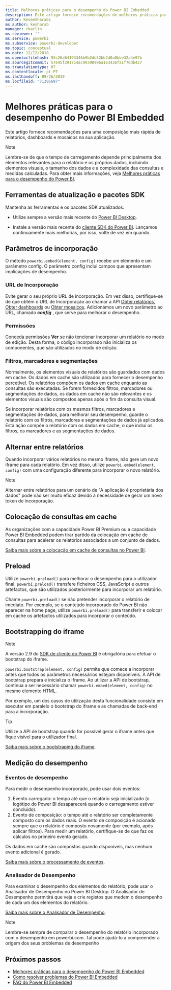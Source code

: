 ```yaml
---
title: Melhores práticas para o desempenho do Power BI Embedded
description: Este artigo fornece recomendações de melhores práticas para a análise incorporada
author: KesemSharabi
ms.author: kesharab
manager: rkarlin
ms.reviewer: ''
ms.service: powerbi
ms.subservice: powerbi-developer
ms.topic: conceptual
ms.date: 12/12/2018
ms.openlocfilehash: 93c26d64193346b9b2db52bb2d0a0bbe32a4e97b
ms.sourcegitcommit: 57e45f291714ac99390996a163436fa1f76db427
ms.translationtype: HT
ms.contentlocale: pt-PT
ms.lasthandoff: 09/26/2019
ms.locfileid: "71305697"
---
```

# <a name="power-bi-embedded-performance-best-practices"></a>Melhores práticas para o desempenho do Power BI Embedded

Este artigo fornece recomendações para uma composição mais rápida de relatórios, dashboards e mosaicos na sua aplicação.

> [!Note]
> Lembre-se de que o tempo de carregamento depende principalmente dos elementos relevantes para o relatório e os próprios dados, incluindo elementos visuais, o tamanho dos dados e a complexidade das consultas e medidas calculadas. Para obter mais informações, veja [Melhores práticas para o desempenho do Power BI](../power-bi-reports-performance.md).

## <a name="update-tools-and-sdk-packages"></a>Ferramentas de atualização e pacotes SDK

Mantenha as ferramentas e os pacotes SDK atualizados.

* Utilize sempre a versão mais recente do [Power BI Desktop](https://powerbi.microsoft.com/desktop/).

* Instale a versão mais recente do [cliente SDK do Power BI](https://github.com/Microsoft/PowerBI-JavaScript). Lançamos continuamente mais melhorias, por isso, volte de vez em quando.

## <a name="embed-parameters"></a>Parâmetros de incorporação

O método `powerbi.embed(element, config)` recebe um elemento e um parâmetro config. O parâmetro config inclui campos que apresentam implicações de desempenho.

### <a name="embed-url"></a>URL de Incorporação

Evite gerar o seu próprio URL de incorporação. Em vez disso, certifique-se de que obtém o URL de Incorporação ao chamar a API [Obter relatórios](/rest/api/power-bi/reports/getreportsingroup), [Obter dashboards](/rest/api/power-bi/dashboards/getdashboardsingroup) ou [Obter mosaicos](/rest/api/power-bi/dashboards/gettilesingroup). Adicionámos um novo parâmetro ao URL, chamado **_config_** , que serve para melhorar o desempenho.

### <a name="permissions"></a>Permissões

Conceda permissões **Ver** se não tencionar incorporar um relatório no modo de edição. Desta forma, o código incorporado não inicializa os componentes, que são utilizados no modo de edição.

### <a name="filters-bookmarks-and-slicers"></a>Filtros, marcadores e segmentações

Normalmente, os elementos visuais de relatórios são guardados com dados em cache. Os dados em cache são utilizados para fornecer o desempenho percetível. Os relatórios compõem os dados em cache enquanto as consultas são executadas. Se forem fornecidos filtros, marcadores ou segmentações de dados, os dados em cache não são relevantes e os elementos visuais são compostos apenas após o fim da consulta visual.

Se incorporar relatórios com os mesmos filtros, marcadores e segmentações de dados, para melhorar seu desempenho, guarde o relatório com os filtros, marcadores e segmentações de dados já aplicados. Esta ação compõe o relatório com os dados em cache, o que inclui os filtros, os marcadores e as segmentações de dados.

## <a name="switching-between-reports"></a>Alternar entre relatórios

Quando incorporar vários relatórios no mesmo iframe, não gere um novo iframe para cada relatório. Em vez disso, utilize `powerbi.embed(element, config)` com uma configuração diferente para incorporar o novo relatório.

> [!NOTE]
> Alternar entre relatórios para um cenário de "A aplicação é proprietária dos dados" pode não ser muito eficaz devido à necessidade de gerar um novo token de incorporação.

## <a name="query-caching"></a>Colocação de consultas em cache

As organizações com a capacidade Power BI Premium ou a capacidade Power BI Embedded podem tirar partido da colocação em cache de consultas para acelerar os relatórios associados a um conjunto de dados.

[Saiba mais sobre a colocação em cache de consultas no Power BI](../power-bi-query-caching.md).

## <a name="preload"></a>Preload

Utilize `powerbi.preload()` para melhorar o desempenho para o utilizador final. `powerbi.preload()` transfere ficheiros CSS, JavaScript e outros artefactos, que são utilizados posteriormente para incorporar um relatório.

Chame `powerbi.preload()` se não pretender incorporar o relatório de imediato. Por exemplo, se o conteúdo incorporado do Power BI não aparecer na home page, utilize `powerbi.preload()` para transferir e colocar em cache os artefactos utilizados para incorporar o conteúdo.

## <a name="bootstrapping-the-iframe"></a>Bootstrapping do iframe

> [!NOTE]
> A versão 2.9 do [SDK de cliente do Power BI](https://github.com/Microsoft/PowerBI-JavaScript) é obrigatória para efetuar o bootstrap do iframe.

`powerbi.bootstrap(element, config)` permite que comece a incorporar antes que todos os parâmetros necessários estejam disponíveis. A API de bootstrap prepara e inicializa o iframe.
Ao utilizar a API de bootstrap, continua a ser necessário chamar `powerbi.embed(element, config)` no mesmo elemento HTML.

Por exemplo, um dos casos de utilização desta funcionalidade consiste em executar em paralelo o bootstrap do iframe e as chamadas de back-end para a incorporação.
> [!TIP]
> Utilize a API de bootstrap quando for possível gerar o iframe antes que fique visível para o utilizador final.

[Saiba mais sobre o bootstraping do iframe](https://github.com/Microsoft/PowerBI-JavaScript/wiki/Bootstrap-For-Better-Performance).

## <a name="measure-performance"></a>Medição do desempenho

### <a name="performance-events"></a>Eventos de desempenho

Para medir o desempenho incorporado, pode usar dois eventos:

1. Evento carregado: o tempo até que o relatório seja inicializado (o logótipo do Power BI desaparecerá quando o carregamento estiver concluído).
2. Evento de composição: o tempo até o relatório ser completamente composto com os dados reais. O evento de composição é acionado sempre que o relatório é composto novamente (por exemplo, após aplicar filtros). Para medir um relatório, certifique-se de que faz os cálculos no primeiro evento gerado.

Os dados em cache são compostos quando disponíveis, mas nenhum evento adicional é gerado.

[Saiba mais sobre o processamento de eventos](https://github.com/Microsoft/PowerBI-JavaScript/wiki/Handling-Events).

### <a name="performance-analyzer"></a>Analisador de Desempenho

Para examinar o desempenho dos elementos do relatório, pode usar o Analisador de Desempenho no Power BI Desktop.
O Analisador de Desempenho permitirá que veja e crie registos que medem o desempenho de cada um dos elementos do relatório.

[Saiba mais sobre o Analisador de Desempenho](../desktop-performance-analyzer.md).

> [!NOTE]
> Lembre-se sempre de comparar o desempenho do relatório incorporado com o desempenho em powerbi.com. Tal pode ajudá-lo a compreender a origem dos seus problemas de desempenho

## <a name="next-steps"></a>Próximos passos

* [Melhores práticas para o desempenho do Power BI Embedded](../power-bi-reports-performance.md)
* [Como resolver problemas do Power BI Embedded](embedded-troubleshoot.md)
* [FAQ do Power BI Embedded](embedded-faq.md)
